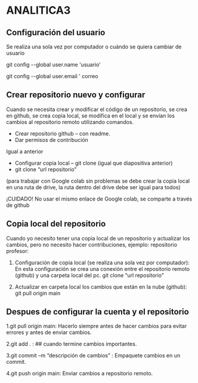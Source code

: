 # ANALITICA3

## Configuración del usuario 

Se realiza una sola vez por computador o cuándo se quiera cambiar de usuario

git config --global user.name  'usuario’ 

git config --global user.email ' correo

## Crear repositorio nuevo y configurar
Cuando se necesita  crear y modificar el código de un repositorio, se crea en github, se crea copia local, se modifica en el local y se envían los cambios al repositorio remoto utilizando comandos.

* Crear repositorio github – con readme.
* Dar permisos de contribución

Igual a anterior

* Configurar copia local – git clone (igual que diapositiva anterior)
* git clone “url repositorio”

(para trabajar con Google colab sin problemas se debe crear la copia local en una ruta de drive, la ruta dentro del drive debe ser igual para todos)

¡CUIDADO! No usar el mismo enlace de Google colab, se comparte a través de github


## Copia local del repositorio
Cuando yo necesito tener una copia local de un repositorio y actualizar los cambios, pero no necesito hacer contribuciones, ejemplo: repositorio profesor: 

1. Configuración de copia local (se realiza una sola vez por computador): En esta configuración se crea una conexión entre el repositorio remoto (github) y una carpeta local del pc.
git clone “url repositorio”

2. Actualizar en carpeta local los cambios que están en la nube (github):
git pull origin main

## Despues de configurar la cuenta y el repositorio

1.git pull origin main:  Hacerlo siempre antes de hacer cambios para evitar errores y antes de enviar cambios.

2.git add . : ## cuando termine cambios importantes.

3.git commit –m  “descripción de cambios” : Empaquete cambios en un commit. 

4.git push origin main:  Enviar cambios a repositorio remoto.




